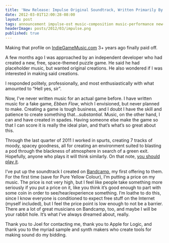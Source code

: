```yaml
---
title: 'New Release: Impulse Original Soundtrack, Written Primarily By Moi'
date: 2012-03-01T12:00:28-08:00
layout: post
tags: announcement impulse-ost music-composition music-performance new-release recording
headerImage: posts/2012/03/impulse.png
published: true
---
```

Making that profile on [IndieGameMusic.com](http://indiegamemusic.com/viewartist.php?id=52 "IndieGameMusic.com") 3+ years ago finally paid off.

A few months ago I was approached by an independent developer who had created a new, free, space-themed puzzle game. He said he had placeholder music, but wanted original creations. He also wondered if I was interested in making said creations.

I responded politely, professionally, and most enthusiastically with what amounted to &#8220;Hell yes, sir&#8221;.

<!--more-->

Now, I&#8217;ve never written music for an actual game before. I have written music for a fake game, _Ebben Flow_, which I envisioned, but never planned to make. Creating a game is tough business, and I doubt I have the skill and patience to create something that&#8230;_substantial_. Music, on the other hand, I can and have created in spades. Having someone else make the game so that I can score it is really the ideal plan, and that&#8217;s what&#8217;s so great about this.

Through the last quarter of 2011 I worked in spurts, creating 7 tracks of moody, spacey goodness, all for creating an environment suited to blasting a pod through the blackness of atmosphere in search of a green exit. Hopefully, anyone who plays it will think similarly. On that note, [you should play it](http://deck16.net/impulse "Impulse for Windows").

I&#8217;ve put up the soundtrack I created on [Bandcamp](http://nebyoolae.bandcamp.com/album/impulse-ost "Impulse (OST) by Nebyoolae on Bandcamp"), my first offering to them. For the first time (save for Pure Yellow Colour), I&#8217;m putting a price on my music. The price is not very high, but I feel like people take something more seriously if you put a price on it, like you think it&#8217;s good enough to part with some coin in order to see/hear/experience something. I&#8217;m loathe to do this, since I know everyone is conditioned to expect free stuff on the Internet (myself included), but I feel the price point is low enough to not be a barrier. There are a lot of great musicians on Bandcamp, too, and maybe I will be your rabbit hole. It&#8217;s what I&#8217;ve always dreamed about, really.

Thank you to Joel for contacting me, thank you to Apple for Logic, and thank you to the myriad sample and synth makers who create tools for making sound do my bidding.

